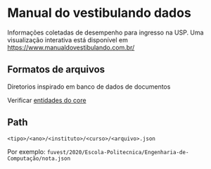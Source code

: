 # Manual do vestibulando dados

Informações coletadas de desempenho para ingresso na USP. Uma visualização interativa está disponível em https://www.manualdovestibulando.com.br/

## Formatos de arquivos

Diretorios inspirado em banco de dados de documentos

Verificar [entidades do core]()

## Path

`<tipo>/<ano>/<instituto>/<curso>/<arquivo>.json`

Por exemplo: 
`fuvest/2020/Escola-Politecnica/Engenharia-de-Computação/nota.json`
